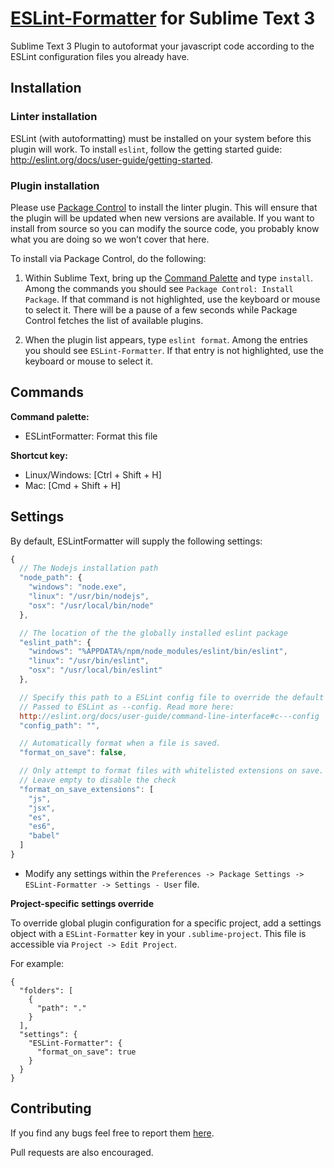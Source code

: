 [ESLint-Formatter](https://github.com/TheSavior/ESLint-Formatter) for Sublime Text 3
=================

Sublime Text 3 Plugin to autoformat your javascript code according to the ESLint configuration files you already have.


## Installation

### Linter installation
ESLint (with autoformatting) must be installed on your system before this plugin will work. To install `eslint`, follow the getting started guide: http://eslint.org/docs/user-guide/getting-started.

### Plugin installation

Please use [Package Control](https://sublime.wbond.net/installation) to install the linter plugin. This will ensure that the plugin will be updated when new versions are available. If you want to install from source so you can modify the source code, you probably know what you are doing so we won’t cover that here.

To install via Package Control, do the following:

1. Within Sublime Text, bring up the [Command Palette](http://docs.sublimetext.info/en/sublime-text-3/extensibility/command_palette.html) and type `install`. Among the commands you should see `Package Control: Install Package`. If that command is not highlighted, use the keyboard or mouse to select it. There will be a pause of a few seconds while Package Control fetches the list of available plugins.

1. When the plugin list appears, type `eslint format`. Among the entries you should see `ESLint-Formatter`. If that entry is not highlighted, use the keyboard or mouse to select it.


## Commands
**Command palette:**

- ESLintFormatter: Format this file

**Shortcut key:**

* Linux/Windows: [Ctrl + Shift + H]
* Mac: [Cmd + Shift + H]

## Settings

By default, ESLintFormatter will supply the following settings:

```javascript
{
  // The Nodejs installation path
  "node_path": {
    "windows": "node.exe",
    "linux": "/usr/bin/nodejs",
    "osx": "/usr/local/bin/node"
  },

  // The location of the the globally installed eslint package
  "eslint_path": {
    "windows": "%APPDATA%/npm/node_modules/eslint/bin/eslint",
    "linux": "/usr/bin/eslint",
    "osx": "/usr/local/bin/eslint"
  },

  // Specify this path to a ESLint config file to override the default behavior.
  // Passed to ESLint as --config. Read more here:
  http://eslint.org/docs/user-guide/command-line-interface#c---config
  "config_path": "",

  // Automatically format when a file is saved.
  "format_on_save": false,

  // Only attempt to format files with whitelisted extensions on save.
  // Leave empty to disable the check
  "format_on_save_extensions": [
    "js",
    "jsx",
    "es",
    "es6",
    "babel"
  ]
}
```

* Modify any settings within the `Preferences -> Package Settings -> ESLint-Formatter -> Settings - User` file.

**Project-specific settings override**

To override global plugin configuration for a specific project, add a settings object with a `ESLint-Formatter` key in your `.sublime-project`. This file is accessible via `Project -> Edit Project`.

For example:

```
{
  "folders": [
    {
      "path": "."
    }
  ],
  "settings": {
    "ESLint-Formatter": {
      "format_on_save": true
    }
  }
}
```

## Contributing

If you find any bugs feel free to report them [here](https://github.com/TheSavior/ESLint-Formatter/issues).

Pull requests are also encouraged.
